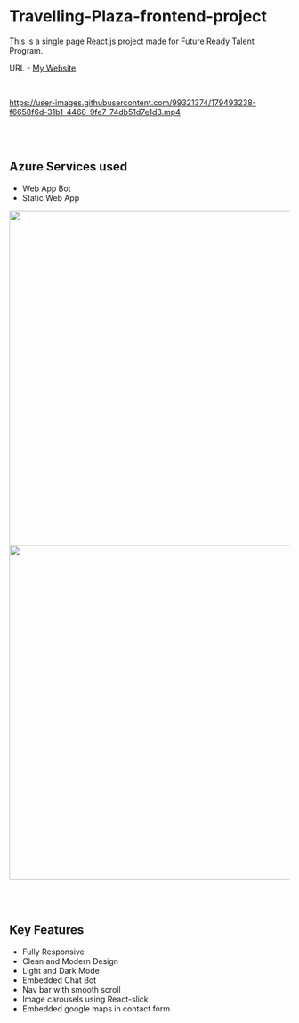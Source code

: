 <h1>Travelling-Plaza-frontend-project</h1>
<p>This is a single page React.js project made for Future Ready Talent Program.</p>
<p>URL - <a href='https://lively-cliff-050109300.1.azurestaticapps.net/'>My Website</a></p> 
<br>

https://user-images.githubusercontent.com/99321374/179493238-f6658f6d-31b1-4468-9fe7-74db51d7e1d3.mp4

<br><br>
<h2>Azure Services used</h2>
<ul>
  <li>Web App Bot</li>
  <li>Static Web App</li>
</ul>
<img src="https://user-images.githubusercontent.com/99321374/179458826-fe0bfa71-a844-43c3-bebd-aef73c47880e.png" width="600">
<img src="https://user-images.githubusercontent.com/99321374/179459056-2871bb5f-88b7-46ff-8155-2baa2f13da5e.png" width="600">

<br><br>
<h2>Key Features</h2>
<ul>
  <li>Fully Responsive</li>
  <li>Clean and Modern Design</li>
  <li>Light and Dark Mode</li>
  <li>Embedded Chat Bot</li>
  <li>Nav bar with smooth scroll</li>
  <li>Image carousels using React-slick</li>
  <li>Embedded google maps in contact form</li>
</ul>

